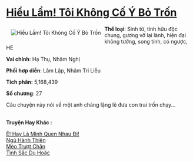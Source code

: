 <a href="https://utruyen.com/hieu-lam-toi-khong-co-y-bo-tron/23137/" title="Hiểu Lầm! Tôi Không Cố Ý Bỏ Trốn"><h1>Hiểu Lầm! Tôi Không Cố Ý Bỏ Trốn</h1></a><div style="display:table"><img align="right" style="float: left; padding: 10px;" src="https://utruyen.com/images/story/200x260/hieu-lam-toi-khong-co-y-bo-tron.jpg" alt="Hiểu Lầm! Tôi Không Cố Ý Bỏ Trốn"><b>Thể loại</b>: Sinh tử, tình hữu độc chung, gương vỡ lại lành, hiện đại không tưởng, song tính, có ngược, HE<p></p><b>Vai chính</b>: Hạ Thụ, Nhâm Nghị<p></p><b>Phối hơp diễn</b>: Lâm Lập, Nhâm Tri Liễu<p></p><b>Tích phân:</b> 5,168,439<p></p><b>Số chương</b>: 27<p></p>Câu chuyện này nói về một anh chàng lặng lẽ đưa con trai trốn chạy...</div><p><br><b>Truyện Hay Khác :</b></p><a href="https://utruyen.com/e-hay-la-minh-quen-nhau-di/23086/" alt="Ê! Hay Là Mình Quen Nhau Đi!">Ê! Hay Là Mình Quen Nhau Đi!</a><br/><a href="https://github.com/quanluxury/truyenhot/tree/master/truyenhay/12192/" alt="Ngũ Hành Thiên">Ngũ Hành Thiên</a><br/><a href="https://github.com/quanluxury/ngontinh_sac/tree/master/truyenhay/22588/" alt="Mèo Trượt Chân">Mèo Trượt Chân</a><br/><a href="https://github.com/quanluxury/ngontinhhot/tree/master/truyenhay/19146/" alt="Tình Sắc Dụ Hoặc">Tình Sắc Dụ Hoặc</a><br/>